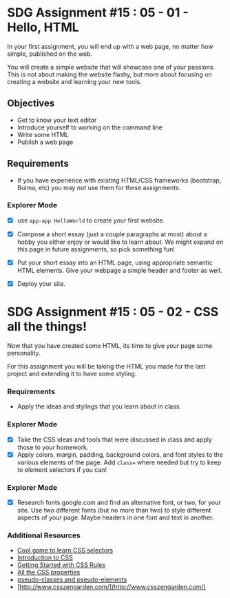 # SDG Assignment #15 : 05 - 01 - Hello, HTML

In your first assignment, you will end up with a web page, no matter how simple,
published on the web.

You will create a simple website that will showcase one of your passions. This
is not about making the website flashy, but more about focusing on creating a
website and learning your new tools.

## Objectives

- Get to know your text editor
- Introduce yourself to working on the command line
- Write some HTML
- Publish a web page

## Requirements

- If you have experience with existing HTML/CSS frameworks (bootstrap, Bulma, etc) you may _not_ use them for these assignments.

### Explorer Mode

- [x] use `app-app HelloWorld` to create your first website.
- [x] Compose a short essay (just a couple paragraphs at most) about a hobby you either enjoy or would like to learn about. We might expand on this page in future assignments, so pick something fun!
- [x] Put your short essay into an HTML page, using appropriate semantic HTML elements. Give your webpage a simple header and footer as well.
- [x] Deploy your site.



# SDG Assignment #15 : 05 - 02 - CSS all the things!

Now that you have created some HTML, its time to give your page some personality.

For this assignment you will be taking the HTML you made for the last project and extending it to have some styling.

### Requirements

- Apply the ideas and stylings that you learn about in class.

### Explorer Mode

- [x] Take the CSS ideas and tools that were discussed in class and apply those to your homework.
- [x] Apply colors, margin, padding, background colors, and font styles to the various elements of the page. Add `class=` where needed but try to keep to element selectors if you can!

### Explorer Mode

- [x] Research fonts.google.com and find an alternative font, or two, for your site. Use two different fonts (but no more than two) to style different aspects of your page. Maybe headers in one font and text in another.


### Additional Resources

- [Cool game to learn CSS selectors](https://flukeout.github.io/)
- [Introduction to CSS](https://developer.mozilla.org/en-US/docs/Learn/CSS/Introduction_to_CSS)
- [Getting Started with CSS Rules](https://developer.mozilla.org/en-US/docs/Learn/Getting_started_with_the_web/CSS_basics#Anatomy_of_a_CSS_ruleset)
- [All the CSS properties](https://developer.mozilla.org/en-US/docs/Web/CSS/Reference#Keyword_index)
- [pseudo-classes and pseudo-elements](https://developer.mozilla.org/en-US/docs/Learn/CSS/Introduction_to_CSS/Pseudo-classes_and_pseudo-elements)
- [http://www.csszengarden.com/](http://www.csszengarden.com/)
